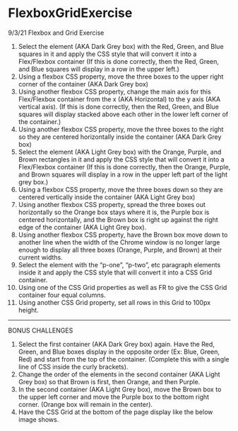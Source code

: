 # FlexboxGridExercise
9/3/21 Flexbox and Grid Exercise


1. Select the element (AKA Dark Grey box) with the Red, Green, and Blue squares in it and apply the CSS style that will convert it into a Flex/Flexbox container (If this is done correctly, then the Red, Green, and Blue squares will display in a row in the upper left.)
2. Using a flexbox CSS property, move the three boxes to the upper right corner of the container (AKA Dark Grey box)
3. Using another flexbox CSS property, change the main axis for this Flex/Flexbox container from the x (AKA Horizontal) to the y axis (AKA vertical axis). (If this is done correctly, then the Red, Green, and Blue squares will display stacked above each other in the lower left corner of the container.)
4. Using another flexbox CSS property, move the three boxes to the right so they are centered horizontally inside the container (AKA Dark Grey box)
5. Select the element (AKA Light Grey box) with the Orange, Purple, and Brown rectangles in it and apply the CSS style that will convert it into a Flex/Flexbox container (If this is done correctly, then the Orange, Purple, and Brown squares will display in a row in the upper left part of the light grey box.)
6. Using a flexbox CSS property, move the three boxes down so they are centered vertically inside the container (AKA Light Grey box)
7. Using another flexbox CSS property, spread the three boxes out horizontally so the Orange box stays where it is, the Purple box is centered horizontally, and the Brown box is right up against the right edge of the container (AKA Light Grey box).
8. Using another flexbox CSS property, have the Brown box move down to another line when the width of the Chrome window is no longer large enough to display all three boxes (Orange, Purple, and Brown) at their current widths.
9. Select the element with the “p-one”, “p-two”, etc paragraph elements inside it and apply the CSS style that will convert it into a CSS Grid container.
10. Using one of the CSS Grid properties as well as FR to give the CSS Grid container four equal columns.
11. Using another CSS Grid property, set all rows in this Grid to 100px height.

<hr>

BONUS CHALLENGES <br>
1. Select the first container (AKA Dark Grey box) again. Have the Red, Green, and Blue boxes display in the opposite order (Ex: Blue, Green, Red) and start from the top of the container. (Complete this with a single line of CSS inside the curly brackets).
2. Change the order of the elements in the second container (AKA Light Grey box) so that Brown is first, then Orange, and then Purple.
3. In the second container (AKA Light Grey box), move the Brown box to the upper left corner and move the Purple box to the bottom right corner. (Orange box will remain in the center).
4. Have the CSS Grid at the bottom of the page display like the below image shows.
